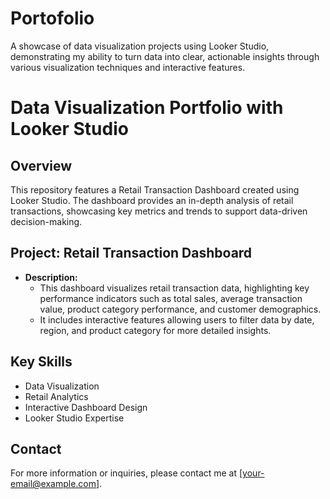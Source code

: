 # Portofolio
A showcase of data visualization projects using Looker Studio, demonstrating my ability to turn data into clear, actionable insights through various visualization techniques and interactive features.

# Data Visualization Portfolio with Looker Studio

## Overview
This repository features a Retail Transaction Dashboard created using Looker Studio. The dashboard provides an in-depth analysis of retail transactions, showcasing key metrics and trends to support data-driven decision-making.

## Project: Retail Transaction Dashboard
- **Description:** 
  - This dashboard visualizes retail transaction data, highlighting key performance indicators such as total sales, average transaction value, product category performance, and customer demographics.
  - It includes interactive features allowing users to filter data by date, region, and product category for more detailed insights.

## Key Skills
- Data Visualization
- Retail Analytics
- Interactive Dashboard Design
- Looker Studio Expertise

## Contact
For more information or inquiries, please contact me at [your-email@example.com].

